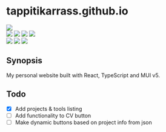 # tappitikarrass.github.io

[![](https://img.shields.io/github/license/tappitikarrass/personal-website)](#)
<br>
[![](https://img.shields.io/badge/-pnpm-pnpm?logo=pnpm&logoColor=&colorB=black)](#)
[![](https://img.shields.io/badge/-vite-vite?logo=vite&logoColor=white&colorB=646CFF)](#)
[![](https://img.shields.io/badge/-ESLint-4B32C3?logo=ESLint&logoColor=white)](#)
[![](https://img.shields.io/badge/-Prettier-F7B93E?logo=Prettier&logoColor=black)](#)
<br>
[![](https://img.shields.io/badge/-TypeScript-3178C6?logo=TypeScript&logoColor=&colorB=white)](#)
[![](https://img.shields.io/badge/-React-React?logo=React&colorA=black&colorB=black&logoColor=61DAFB)](#)
[![](https://img.shields.io/badge/-MUI%20v5-3178C6?logo=MUI&logoColor=white&colorB=007FFF)](#)

## Synopsis

My personal website built with React, TypeScript and MUI v5.

## Todo

- [x] Add projects & tools listing
- [ ] Add functionality to CV button
- [ ] Make dynamic buttons based on project info from json
